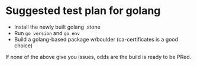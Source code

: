 # Suggested test plan for golang

- Install the newly built golang .stone
- Run `go version` and `go env`
- Build a golang-based package w/boulder (ca-certificates is a good choice)

If none of the above give you issues, odds are the build is ready to be PRed.
